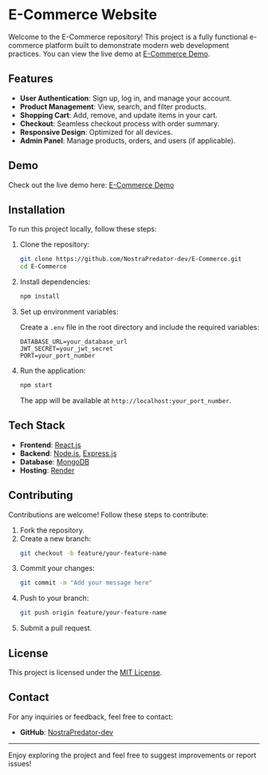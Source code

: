 # E-Commerce Website

Welcome to the E-Commerce repository! This project is a fully functional e-commerce platform built to demonstrate modern web development practices. You can view the live demo at [E-Commerce Demo](https://e-commerce-1-ttr8.onrender.com/).

## Features

- **User Authentication**: Sign up, log in, and manage your account.
- **Product Management**: View, search, and filter products.
- **Shopping Cart**: Add, remove, and update items in your cart.
- **Checkout**: Seamless checkout process with order summary.
- **Responsive Design**: Optimized for all devices.
- **Admin Panel**: Manage products, orders, and users (if applicable).

## Demo

Check out the live demo here: [E-Commerce Demo](https://e-commerce-1-ttr8.onrender.com/)

## Installation

To run this project locally, follow these steps:

1. Clone the repository:

   ```bash
   git clone https://github.com/NostraPredator-dev/E-Commerce.git
   cd E-Commerce
   ```

2. Install dependencies:

   ```bash
   npm install
   ```

3. Set up environment variables:

   Create a `.env` file in the root directory and include the required variables:

   ```env
   DATABASE_URL=your_database_url
   JWT_SECRET=your_jwt_secret
   PORT=your_port_number
   ```

4. Run the application:

   ```bash
   npm start
   ```

   The app will be available at `http://localhost:your_port_number`.

## Tech Stack

- **Frontend**: [React.js](https://reactjs.org/)
- **Backend**: [Node.js](https://nodejs.org/), [Express.js](https://expressjs.com/)
- **Database**: [MongoDB](https://www.mongodb.com/)
- **Hosting**: [Render](https://render.com/)

## Contributing

Contributions are welcome! Follow these steps to contribute:

1. Fork the repository.
2. Create a new branch:
   ```bash
   git checkout -b feature/your-feature-name
   ```
3. Commit your changes:
   ```bash
   git commit -m "Add your message here"
   ```
4. Push to your branch:
   ```bash
   git push origin feature/your-feature-name
   ```
5. Submit a pull request.

## License

This project is licensed under the [MIT License](LICENSE).

## Contact

For any inquiries or feedback, feel free to contact:

- **GitHub**: [NostraPredator-dev](https://github.com/NostraPredator-dev)

---

Enjoy exploring the project and feel free to suggest improvements or report issues!
